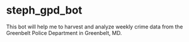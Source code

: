 # steph_gpd_bot
This bot will help me to harvest and analyze weekly crime data from the Greenbelt Police Department in Greenbelt, MD.
